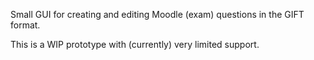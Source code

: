 Small GUI for creating and editing Moodle (exam) questions in the GIFT format.

This is a WIP prototype with (currently) very limited support.
